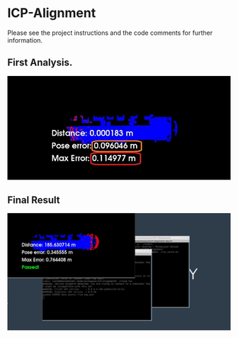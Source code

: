 # ICP-Alignment

Please see the project instructions and the code comments for further information.

## First Analysis.
<img src="Analysis.JPG"/>

## Final Result
<img src="Result.JPG"/>
